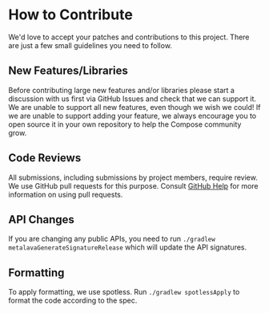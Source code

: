 # How to Contribute

We'd love to accept your patches and contributions to this project.
There are just a few small guidelines you need to follow.

## New Features/Libraries

Before contributing large new features and/or libraries please start a discussion with us first via GitHub Issues and check that we can support it.
We are unable to support all new features, even though we wish we could!
If we are unable to support adding your feature, we always encourage you to open source it in your own repository to help the Compose community grow.

## Code Reviews

All submissions, including submissions by project members, require review.
We use GitHub pull requests for this purpose.
Consult [GitHub Help](https://help.github.com/articles/about-pull-requests/) for more information on using pull requests.

## API Changes

If you are changing any public APIs, you need to run `./gradlew metalavaGenerateSignatureRelease` which will update the API signatures.

## Formatting 

To apply formatting, we use spotless.
Run `./gradlew spotlessApply` to format the code according to the spec.
